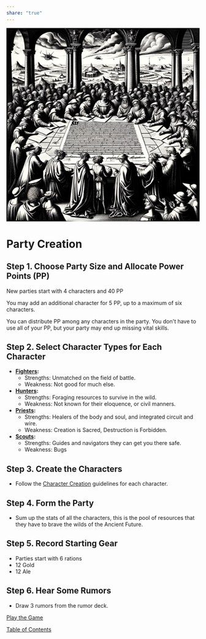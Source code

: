 ```yaml
---  
share: "true"  
---  
```

  
![Pasted image 20240126234913](./Pasted%20image%2020240126234913.png)  
  
# Party Creation  
  
## Step 1. Choose Party Size and Allocate Power Points (PP)  
  
New parties start with 4 characters and 40 PP  
  
You may add an additional character for 5 PP, up to a maximum of six characters.  
  
You can distribute PP among any characters in the party. You don't have to use all of your PP, but your party may end up missing vital skills.  
  
## Step 2. Select Character Types for Each Character  
  
- **[Fighters](./Fighters.html):**   
  - Strengths: Unmatched on the field of battle.  
  - Weakness: Not good for much else.  
- **[Hunters](./Hunters.html):**   
  - Strengths: Foraging resources to survive in the wild.  
  - Weakness: Not known for their eloquence, or civil manners.  
- **[Priests](./Priests.html):**   
  - Strengths: Healers of the body and soul, and integrated circuit and wire.  
  - Weakness: Creation is Sacred, Destruction is Forbidden.  
- **[Scouts](./Scouts.html):**   
  - Strengths: Guides and navigators they can get you there safe.  
  - Weakness: Bugs  
## Step 3. Create the Characters  
  
- Follow the [Character Creation](./Character%20Creation.html) guidelines for each character.  
  
## Step 4. Form the Party  
  
- Sum up the stats of all the characters, this is the pool of resources that they have to brave the wilds of the Ancient Future.  
  
## Step 5. Record Starting Gear  
  
- Parties start with 6 rations  
- 12 Gold  
- 12 Ale  
  
## Step 6. Hear Some Rumors  
  
- Draw 3 rumors from the rumor deck.  
  
[Play the Game](./Play%20the%20Game.html)  
  
[Table of Contents](./Table%20of%20Contents.html)